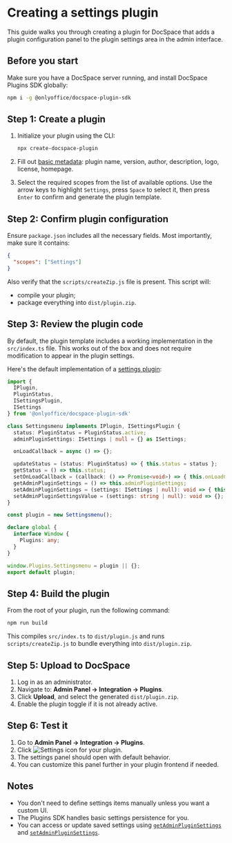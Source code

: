 # Creating a settings plugin

This guide walks you through creating a plugin for DocSpace that adds a plugin configuration panel to the plugin settings area in the admin interface.

## Before you start

Make sure you have a DocSpace server running, and install DocSpace Plugins SDK globally:

``` sh
npm i -g @onlyoffice/docspace-plugin-sdk
```

## Step 1: Create a plugin

1. Initialize your plugin using the CLI:

   ``` sh
   npx create-docspace-plugin
   ```

2. Fill out [basic metadata](/docspace/plugins-sdk/usage-sdk/creating-plugin-template.md): plugin name, version, author, description, logo, license, homepage.

3. Select the required scopes from the list of available options. Use the arrow keys to highlight `Settings`, press `Space` to select it, then press `Enter` to confirm and generate the plugin template.

## Step 2: Confirm plugin configuration

Ensure `package.json` includes all the necessary fields. Most importantly, make sure it contains:

```json
{
  "scopes": ["Settings"]
}
```

Also verify that the `scripts/createZip.js` file is present. This script will:

- compile your plugin;
- package everything into `dist/plugin.zip`.

## Step 3: Review the plugin code

By default, the plugin template includes a working implementation in the `src/index.ts` file. This works out of the box and does not require modification to appear in the plugin settings.

Here's the default implementation of a [settings plugin](/docspace/plugins-sdk/usage-sdk/coding-plugin/plugin-types/settingsplugin.md):

``` ts
import {
  IPlugin,
  PluginStatus,
  ISettingsPlugin,
  ISettings
} from '@onlyoffice/docspace-plugin-sdk'

class Settingsmenu implements IPlugin, ISettingsPlugin {
  status: PluginStatus = PluginStatus.active;
  adminPluginSettings: ISettings | null = {} as ISettings;

  onLoadCallback = async () => {};

  updateStatus = (status: PluginStatus) => { this.status = status };
  getStatus = () => this.status;
  setOnLoadCallback = (callback: () => Promise<void>) => { this.onLoadCallback = callback };
  getAdminPluginSettings = () => this.adminPluginSettings;
  setAdminPluginSettings = (settings: ISettings | null): void => { this.adminPluginSettings = settings };
  setAdminPluginSettingsValue = (settings: string | null): void => {};
}

const plugin = new Settingsmenu();

declare global {
  interface Window {
    Plugins: any;
  }
}

window.Plugins.Settingsmenu = plugin || {};
export default plugin;
```

## Step 4: Build the plugin

From the root of your plugin, run the following command:

``` sh
npm run build
```

This compiles `src/index.ts` to `dist/plugin.js` and runs `scripts/createZip.js` to bundle everything into `dist/plugin.zip`.

## Step 5: Upload to DocSpace

1. Log in as an administrator.
2. Navigate to: **Admin Panel → Integration → Plugins**.
3. Click **Upload**, and select the generated `dist/plugin.zip`.
4. Enable the plugin toggle if it is not already active.

## Step 6: Test it

1. Go to **Admin Panel → Integration → Plugins**.
2. Click ![Settings icon](/assets/images/docspace/settings-icon.png) for your plugin.
3. The settings panel should open with default behavior.
4. You can customize this panel further in your plugin frontend if needed.

## Notes

- You don't need to define settings items manually unless you want a custom UI.
- The Plugins SDK handles basic settings persistence for you.
- You can access or update saved settings using [`getAdminPluginSettings`](/docspace/plugins-sdk/usage-sdk/coding-plugin/plugin-types/settingsplugin.md#getadminpluginsettings) and [`setAdminPluginSettings`](/docspace/plugins-sdk/usage-sdk/coding-plugin/plugin-types/settingsplugin.md#setadminpluginsettings).
